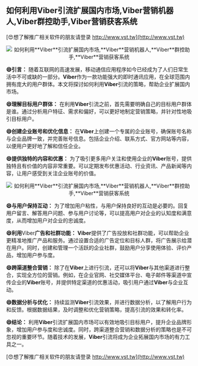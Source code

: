 ## **如何利用**Viber**引流扩展国内市场,**Viber**营销机器人,**Viber**群控助手,**Viber**营销获客系统**

[😍想了解推广相关软件的朋友请登录 http://www.vst.tw](http://www.vst.tw)

 <center><img src="https://vst.tw/MP4/tuiguang/png/6.png" alt="如何利用**Viber**引流扩展国内市场,**Viber**营销机器人,**Viber**群控助手,**Viber**营销获客系统"></center>

**😄引言：**
随着互联网的高速发展，移动通信应用程序如今已经成为了人们日常生活中不可或缺的一部分。**Viber**作为一款功能强大的即时通讯应用，在全球范围内拥有庞大的用户群体。本文将探讨如何利用**Viber**引流的策略，帮助企业扩展国内市场。

**😄理解目标用户群体：**
在利用**Viber**引流之前，首先需要明确自己的目标用户群体是谁。通过分析用户特征、需求和偏好，可以更好地制定营销策略，并针对性地吸引目标用户。

**😄创建企业账号和优化信息：**
在**Viber**上创建一个专属的企业账号，确保账号名称与企业品牌一致，并完善账号信息。包括企业介绍、联系方式、官方网站等内容，以便用户更好地了解和信任企业。

**😄提供独特的内容和优惠：**
为了吸引更多用户关注和使用企业的**Viber**账号，提供独特且有价值的内容非常重要。可以定期发布优惠活动、行业资讯、产品新闻等内容，让用户感受到关注企业账号的价值。

 <center><img src="https://vst.tw/MP4/tuiguang/png/5.png" alt="如何利用**Viber**引流扩展国内市场,**Viber**营销机器人,**Viber**群控助手,**Viber**营销获客系统"></center>

**😄与用户保持互动：**
为了增加用户粘性，与用户保持良好的互动是必要的。回复用户留言、解答用户问题、参与用户讨论等，可以提高用户对企业的认知度和满意度，从而增加用户对企业的忠诚度。

**😄利用**Viber**广告和社群功能：**
**Viber**提供了广告投放和社群功能，可以帮助企业更精准地推广产品和服务。通过设置合适的广告定位和目标人群，将广告展示给潜在用户。同时，创建和管理一个活跃的企业社群，鼓励用户分享使用体验、评价产品，增加用户参与度。

**😄跨渠道整合营销：**
除了在**Viber**上进行引流，还可以将**Viber**与其他渠道进行整合，实现全方位的营销。例如，在企业官网、社交媒体平台、电子邮件等渠道中宣传企业的**Viber**账号，并提供特定渠道的优惠活动，吸引用户通过**Viber**与企业互动。

**😄数据分析与优化：**
持续监测**Viber**引流效果，并进行数据分析，以了解用户行为和反馈。根据数据结果，及时调整和优化营销策略，提高引流的效果和转化率。

**😄结论：**
利用**Viber**引流扩展国内市场可以有效地吸引目标用户，提升企业品牌形象，增加用户参与度和忠诚度。同时，跨渠道整合营销和数据分析的策略也是不可忽视的重要环节。随着技术的发展，**Viber**引流将成为企业拓展国内市场的有力工具之一。

[😍想了解推广相关软件的朋友请登录 http://www.vst.tw](http://www.vst.tw)



